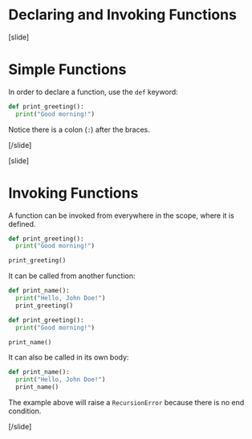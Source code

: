 # Declaring and Invoking Functions

[slide]
# Simple Functions

In order to declare a function, use the `def` keyword:

```python
def print_greeting():
  print("Good morning!")
```

Notice there is a colon (`:`) after the braces.

[/slide]

[slide]
# Invoking Functions

A function can be invoked from everywhere in the scope, where it is defined.

```python live
def print_greeting():
  print("Good morning!")

print_greeting()
```

It can be called from another function:

```python live
def print_name():
  print("Hello, John Doe!")
  print_greeting()

def print_greeting():
  print("Good morning!")

print_name()
```

It can also be called in its own body:

```python
def print_name():
  print("Hello, John Doe!")
  print_name()
```

The example above will raise a `RecursionError` because there is no end condition.

[/slide]